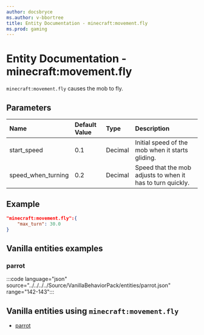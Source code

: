 ```yaml
---
author: docsbryce
ms.author: v-bbortree
title: Entity Documentation - minecraft:movement.fly
ms.prod: gaming
---
```


# Entity Documentation - minecraft:movement.fly

`minecraft:movement.fly` causes the mob to fly.

## Parameters

|Name |Default Value  |Type  |Description  |
|:----------|:----------|:----------|:----------|
| start_speed| 0.1| Decimal|Initial speed of the mob when it starts gliding. |
| speed_when_turning| 0.2| Decimal|Speed that the mob adjusts to when it has to turn quickly. |

## Example

```json
"minecraft:movement.fly":{
    "max_turn": 30.0
}
```

## Vanilla entities examples

### parrot

:::code language="json" source="../../../../Source/VanillaBehaviorPack/entities/parrot.json" range="142-143":::

## Vanilla entities using `minecraft:movement.fly`

- [parrot](../../../../Source/VanillaBehaviorPack_Snippets/entities/parrot.md)